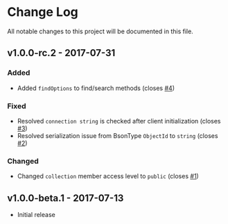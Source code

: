 # Change Log
All notable changes to this project will be documented in this file.

## v1.0.0-rc.2 - 2017-07-31
### Added
- Added `findOptions` to find/search methods (closes [#4](https://github.com/fulls1z3/mongoizer/issue/4))

### Fixed
- Resolved `connection string` is checked after client initialization (closes [#3](https://github.com/fulls1z3/mongoizer/issue/3))
- Resolved serialization issue from BsonType `ObjectId` to `string` (closes [#2](https://github.com/fulls1z3/mongoizer/issue/2))

### Changed
- Changed `collection` member access level to `public` (closes [#1](https://github.com/fulls1z3/mongoizer/issue/1))

## v1.0.0-beta.1 - 2017-07-13
- Initial release

